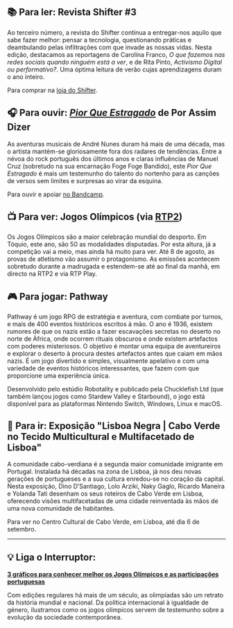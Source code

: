 ## 📚 Para ler: Revista Shifter #3

Ao terceiro número, a revista do Shifter continua a entregar-nos aquilo que sabe fazer melhor: pensar a tecnologia, questionando práticas e deambulando pelas infiltrações com que invade as nossas vidas. Nesta edição, destacamos as reportagens de Carolina Franco, _O que fazemos nas redes sociais quando ninguém está a ver_, e de Rita Pinto, _Activismo Digital ou performativo?_. Uma óptima leitura de verão cujas aprendizagens duram o ano inteiro.

Para comprar na [loja do Shifter](https://shifter.sapo.pt/loja/).


## 🎧 Para ouvir: _[Pior Que Estragado](https://porassimdizer.bandcamp.com/album/pior-que-estragado)_ de Por Assim Dizer

As aventuras musicais de André Nunes duram há mais de uma década, mas o artista mantém-se gloriosamente fora dos radares de tendências. Entre a névoa do rock português dos últimos anos e claras influências de Manuel Cruz (sobretudo na sua encarnação Foge Foge Bandido), este _Pior Que Estragado_ é mais um testemunho do talento do nortenho para as canções de versos sem limites e surpresas ao virar da esquina.

Para ouvir e apoiar [no Bandcamp](https://porassimdizer.bandcamp.com/album/pior-que-estragado).

## 📺 Para ver: Jogos Olímpicos (via [RTP2](https://www.rtp.pt/play/direto/rtp2))

Os Jogos Olímpicos são a maior celebração mundial do desporto. Em Tóquio, este ano, são 50 as modalidades disputadas. Por esta altura, já a competição vai a meio, mas ainda há muito para ver. Até 8 de agosto, as provas de atletismo vão assumir o protagonismo. As emissões acontecem sobretudo durante a madrugada e estendem-se até ao final da manhã, em directo na RTP2 e via RTP Play.

## 🎮 Para jogar: Pathway 

Pathway é um jogo RPG de estratégia e aventura, com combate por turnos, e mais de 400 eventos históricos escritos à mão. O ano é 1936, existem rumores de que os nazis estão a fazer escavações secretas no deserto no norte de África, onde ocorrem rituais obscuros e onde existem artefactos com poderes misteriosos. O objetivo é montar uma equipa de aventureiros e explorar o deserto à procura destes artefactos antes que caiam em mãos nazis. É um jogo divertido e simples, visualmente apelativo e com uma variedade de eventos históricos interessantes, que fazem com que proporcione uma experiência única.

Desenvolvido pelo estúdio Robotality e publicado pela Chucklefish Ltd (que também lançou jogos como Stardew Valley e Starbound), o jogo está disponível para as plataformas Nintendo Switch, Windows, Linux e macOS.

## 🎡 Para ir: Exposição "Lisboa Negra | Cabo Verde no Tecido Multicultural e Multifacetado de Lisboa"

A comunidade cabo-verdiana é a segunda maior comunidade imigrante em Portugal. Instalada há décadas na zona de Lisboa, já nos deu novas gerações de portugueses e a sua cultura enredou-se no coração da capital. Nesta exposição, Dino D’Santiago, Lolo Arziki, Naky Gaglo, Ricardo Maneira e Yolanda Tati desenham os seus roteiros de Cabo Verde em Lisboa, oferecendo visões multifacetadas de uma cidade reinventada às mãos de uma nova comunidade de habitantes. 

Para ver no Centro Cultural de Cabo Verde, em Lisboa, até dia 6 de setembro.

---

## 💡 Liga o Interruptor:

**[3 gráficos para conhecer melhor os Jogos Olímpicos e as participações portuguesas](https://interruptor.pt/artigos/graficos-para-conhecer-melhor-os-jogos-olimpicos)**

Com edições regulares há mais de um século, as olimpíadas são um retrato da história mundial e nacional. Da política internacional à igualdade de género, ilustramos como os jogos olímpicos servem de testemunho sobre a evolução da sociedade contemporânea.
